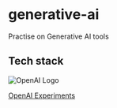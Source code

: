 # generative-ai
Practise on Generative AI tools

## Tech stack

![OpenAI Logo](https://upload.wikimedia.org/wikipedia/commons/thumb/4/4d/OpenAI_Logo.svg/1280px-OpenAI_Logo.svg.png)

[OpenAI Experiments](./openai)
